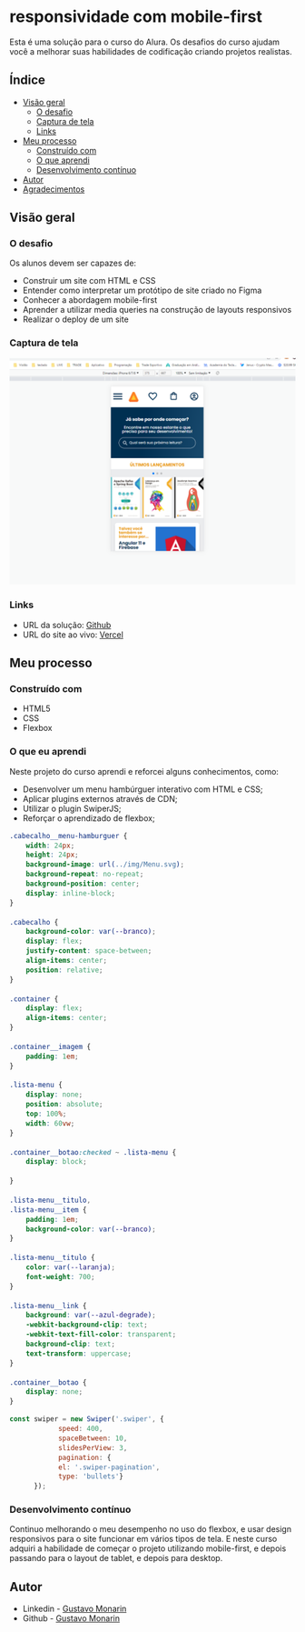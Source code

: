 # responsividade com mobile-first

Esta é uma solução para o curso do Alura. Os desafios do curso ajudam você a melhorar suas habilidades de codificação criando projetos realistas.

## Índice

- [Visão geral](#visão-geral)
  - [O desafio](#the-challenge)
  - [Captura de tela](#captura-de-tela)
  - [Links](#links)
- [Meu processo](#meu-processo)
  - [Construído com](#construído-com)
  - [O que aprendi](#o-que-aprendi)
  - [Desenvolvimento contínuo](#desenvolvimento-contínuo)
- [Autor](#autor)
- [Agradecimentos](#agradecimentos)


## Visão geral

### O desafio

Os alunos devem ser capazes de:

- Construir um site com HTML e CSS
- Entender como interpretar um protótipo de site criado no Figma
- Conhecer a abordagem mobile-first
- Aprender a utilizar media queries na construção de layouts responsivos
- Realizar o deploy de um site

### Captura de tela

![](./Screenshot/mobile.png)

### Links

- URL da solução: [Github](https://github.com/guhmonarin/responsividade-com-mobile-first)
- URL do site ao vivo: [Vercel](https://responsividade-com-mobile-first.vercel.app/)

## Meu processo

### Construído com

- HTML5 
- CSS
- Flexbox

### O que eu aprendi

Neste projeto do curso aprendi e reforcei alguns conhecimentos, como:
- Desenvolver um menu hambúrguer interativo com HTML e CSS;
- Aplicar plugins externos através de CDN;
- Utilizar o plugin SwiperJS;
- Reforçar o aprendizado de flexbox;

``` css
.cabecalho__menu-hamburguer {
    width: 24px;
    height: 24px;
    background-image: url(../img/Menu.svg);
    background-repeat: no-repeat;
    background-position: center;
    display: inline-block;
}

.cabecalho {
    background-color: var(--branco);
    display: flex;
    justify-content: space-between;
    align-items: center;
    position: relative;
}

.container {
    display: flex;
    align-items: center;
}

.container__imagem {
    padding: 1em;
}

.lista-menu {
    display: none;
    position: absolute;
    top: 100%;
    width: 60vw;
}

.container__botao:checked ~ .lista-menu {
    display: block;
    
}

.lista-menu__titulo, 
.lista-menu__item {
    padding: 1em;
    background-color: var(--branco);
}

.lista-menu__titulo {
    color: var(--laranja);
    font-weight: 700;
}

.lista-menu__link {
    background: var(--azul-degrade);
    -webkit-background-clip: text;
    -webkit-text-fill-color: transparent;
    background-clip: text;
    text-transform: uppercase;
}

.container__botao {
    display: none;
}

```

```js
const swiper = new Swiper('.swiper', {
            speed: 400,
            spaceBetween: 10,
            slidesPerView: 3,
            pagination: {
            el: '.swiper-pagination',
            type: 'bullets'}
      });
```

### Desenvolvimento contínuo

Continuo melhorando o meu desempenho no uso do flexbox, e usar design responsivos para o site funcionar em vários tipos de tela. E neste curso adquiri a habilidade de começar o projeto utilizando mobile-first, e depois passando para o layout de tablet, e depois para desktop. 

## Autor

- Linkedin - [Gustavo Monarin](https://www.linkedin.com/in/gustavo-monarin-652672127/)
- Github - [Gustavo Monarin](https://github.com/guhmonarin)